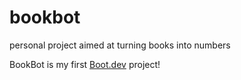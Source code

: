# bookbot

personal project aimed at turning books into numbers

BookBot is my first [Boot.dev](https://www.boot.dev) project!
